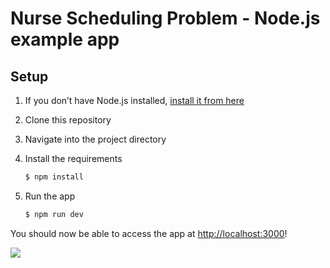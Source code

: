 # Nurse Scheduling Problem - Node.js example app

## Setup

1. If you don’t have Node.js installed, [install it from here](https://nodejs.org/en/)

2. Clone this repository

3. Navigate into the project directory

4. Install the requirements

   ```bash
   $ npm install
   ```
   
5. Run the app

   ```bash
   $ npm run dev
   ```

You should now be able to access the app at [http://localhost:3000](http://localhost:3000)! 

![](../system_ss1.png)